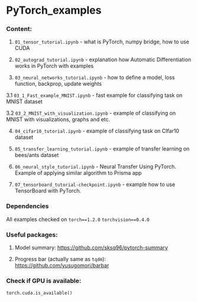 # PyTorch_examples

### Content:
1. `01_tensor_tutorial.ipynb` - what is PyTorch,  numpy bridge, how to use CUDA

2. `02_autograd_tutorial.ipynb` - explanation how Automatic Differentiation works in PyTorch with examples

3. `03_neural_networks_tutorial.ipynb` - how to define a model, loss function, backprop, update weights
  
  3.1 `03_1_Fast_example_MNIST.ipynb` - fast example for classifying task on MNIST dataset 
  
  3.2 `03_2_MNIST_with_visualization.ipynb` - example of classifying on MNIST with visualizations, graphs and etc.

4. `04_cifar10_tutorial.ipynb` - example of classifying task on CIfar10 dataset

5. `05_transfer_learning_tutorial.ipynb` - example of transfer learning on bees/ants dataset

6. `06_neural_style_tutorial.ipynb` - Neural Transfer Using PyTorch. Example of applying similar algorithm to Prisma app

7. `07_tensorboard_tutorial-checkpoint.ipynb` - example how to use TensorBoard with PyTorch.

### Dependencies
All examples checked on 
`torch==1.2.0`
`torchvision==0.4.0`

### Useful packages:

1. Model summary:
https://github.com/sksq96/pytorch-summary

2. Progress bar (actually same as `tqdm`):
https://github.com/yusugomori/barbar

### Check if GPU is available:
```torch.cuda.is_available()```
